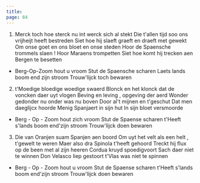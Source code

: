 ```yaml
---
title: 
page: 84
---
```


1. Merck toch hoe sterck nu int werck sich al stekt
Die t'allen tijd soo ons vrijheijt heeft bestreden
Siet hoe hij slaeft graeft en draeft met gewekt
Om onse goet en ons bloet en onse steden
Hoor de Spaensche trommels slaen !
Hoor Maraens trompetten
Siet hoe komt hij trecken aen
Bergen te besetten


- Berg-Op-Zoom hout u vroom
Stut de Spaensche scharen
Laets lands boom end zijn stroom
Trouw'lijck toch bewaren


2. t'Moedige bloedige woedige swaerd
Blonck en het klonck dat de voncken daer uyt vlogen
Beving en leving , opgeving der aerd
Wonder gedonder nu onder was nu boven
Door al't mijnen en t'geschut
Dat men daeglijcx hoorde
Menig Spanjaert in sijn hut
In sijn bloet versmoorde

   
- Berg - Op - Zoom hout zich vroom
Stut de Spaense scharen
t'Heeft s'lands boom end'zijn stroom
Trouw'lijck doen bewaren


3. Die van Oranjen suam Spanjen aen boord
Om uyt het velt als een helt , t'gewelt te weren
Maer also dra Spinola t'heeft gehoord
Treckt hij flux op de been met al zijn heeren
Cordua kruyd spoedigvoort
Sach daer niet te winnen
Don Velasco liep gestoort
t'Vlas was niet te spinnen


- Berg - Op - Zoom hout u vroom
Stut de Spaense scharen
t'Heeft s'lands boom end'zijn stroom
Trouw'lijck doen bewaren
